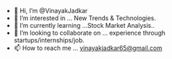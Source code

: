 - 👋 Hi, I’m @VinayakJadkar
- 👀 I’m interested in ... New Trends & Technologies.
- 🌱 I’m currently learning ...Stock Market Analysis..
- 💞️ I’m looking to collaborate on ... experience through startups/internships/job.
- 📫 How to reach me ... vinayakjadkar65@gmail.com

<!---
VinayakJadkar/VinayakJadkar is a ✨ special ✨ repository because its `README.md` (this file) appears on your GitHub profile.
You can click the Preview link to take a look at your changes.
--->

